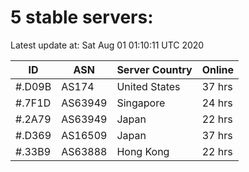 # 5 stable servers:

Latest update at: Sat Aug 01 01:10:11 UTC 2020

| ID | ASN | Server Country | Online |
| -- | --- | -------------- | ------ |
| #.D09B | AS174 | United States | 37 hrs |
| #.7F1D | AS63949 | Singapore | 24 hrs |
| #.2A79 | AS63949 | Japan | 22 hrs |
| #.D369 | AS16509 | Japan | 37 hrs |
| #.33B9 | AS63888 | Hong Kong | 22 hrs |


